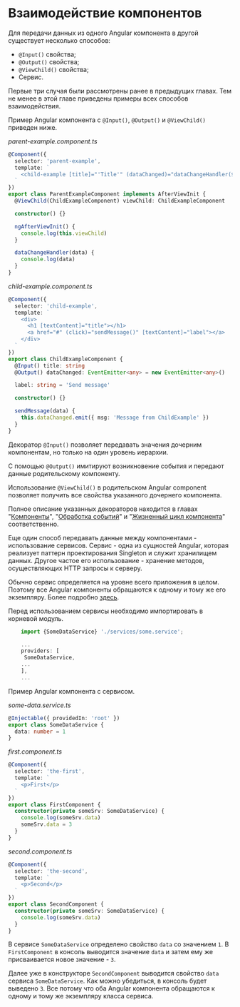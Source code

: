 # Взаимодействие компонентов

Для передачи данных из одного Angular компонента в другой существует несколько способов:

- `@Input()` свойства;
- `@Output()` свойства;
- `@ViewChild()` свойства;
- Сервис.

Первые три случая были рассмотрены ранее в предыдущих главах. Тем не менее в этой главе приведены примеры всех способов взаимодействия.

Пример Angular компонента с `@Input()`, `@Output()` и `@ViewChild()` приведен ниже.

_parent-example.component.ts_

```ts
@Component({
  selector: 'parent-example',
  template: `
    <child-example [title]="'Title'" (dataChanged)="dataChangeHandler($event)"></child-example>
  `
})
export class ParentExampleComponent implements AfterViewInit {
  @ViewChild(ChildExampleComponent) viewChild: ChildExampleComponent

  constructor() {}

  ngAfterViewInit() {
    console.log(this.viewChild)
  }

  dataChangeHandler(data) {
    console.log(data)
  }
}
```

_child-example.component.ts_

```ts
@Component({
  selector: 'child-example',
  template: `
    <div>
      <h1 [textContent]="title"></h1>
      <a href="#" (click)="sendMessage()" [textContent]="label"></a>
    </div>
  `
})
export class ChildExampleComponent {
  @Input() title: string
  @Output() dataChanged: EventEmitter<any> = new EventEmitter<any>()

  label: string = 'Send message'

  constructor() {}

  sendMessage(data) {
    this.dataChanged.emit({ msg: 'Message from ChildExample' })
  }
}
```

Декоратор `@Input()` позволяет передавать значения дочерним компонентам, но только на один уровень иерархии.

С помощью `@Output()` имитируют возникновение события и передают данные родительскому компоненту.

Использование `@ViewChild()` в родительском Angular component позволяет получить все свойства указанного дочернего компонента.

Полное описание указанных декораторов находится в главах "[Компоненты](angular-components.md)", "[Обработка событий](events-handling.md)" и "[Жизненный цикл компонента](component-lifecycle.md)" соответственно.

Еще один способ передавать данные между компонентами - использование сервисов. Сервис - одна из сущностей Angular, которая реализует паттерн проектирования Singleton и служит хранилищем данных. Другое частое его использование - хранение методов, осуществляющих HTTP запросы к серверу.

Обычно сервис определяется на уровне всего приложения в целом. Поэтому все Angular компоненты обращаются к одному и тому же его экземпляру. Более подробно [здесь](angular-services.md).

Перед использованием сервисы необходимо импортировать в корневой модуль.

```ts
    import {SomeDataService} './services/some.service';

    ...
    providers: [
     SomeDataService,
    ...
    ],
    ...
```

Пример Angular компонента с сервисом.

_some-data.service.ts_

```ts
@Injectable({ providedIn: 'root' })
export class SomeDataService {
  data: number = 1
}
```

_first.component.ts_

```ts
@Component({
  selector: 'the-first',
  template: `
    <p>First</p>
  `
})
export class FirstComponent {
  constructor(private someSrv: SomeDataService) {
    console.log(someSrv.data)
    someSrv.data = 3
  }
}
```

_second.component.ts_

```ts
@Component({
  selector: 'the-second',
  template: `
    <p>Second</p>
  `
})
export class SecondComponent {
  constructor(private someSrv: SomeDataService) {
    console.log(someSrv.data)
  }
}
```

В сервисе `SomeDataService` определено свойство `data` со значением `1`. В `FirstComponent` в консоль выводится значение `data` и затем ему же присваивается новое значение - `3`.

Далее уже в конструкторе `SecondComponent` выводится свойство `data` сервиса `SomeDataService`. Как можно убедиться, в консоль будет выведено `3`. Все потому что оба Angular компонента обращаются к одному и тому же экземпляру класса сервиса.
